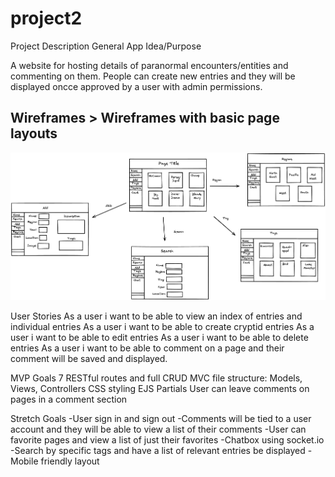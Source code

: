 # project2
Project Description
General App Idea/Purpose

A website for hosting details of paranormal encounters/entities and commenting on them. People can create new entries and they will be displayed oncce approved by a user with admin permissions. 




## Wireframes > Wireframes with basic page layouts
![wire frame of project](./public/images/27f45554-4a1b-4627-8f62-52012c1590c1.png
)



User Stories
As a user i want to be able to view an index of entries and individual entries
As a user i want to be able to create cryptid entries
As a user i want to be able to edit entries
As a user i want to be able to delete entries
As a user i want to be able to comment on a page and their comment will be saved and displayed.

MVP Goals
7 RESTful routes and full CRUD
MVC file structure: Models, Views, Controllers
CSS styling
EJS Partials
User can leave comments on pages in a comment section

Stretch Goals
-User sign in and sign out
-Comments will be tied to a user account and they will be able to view a list of their comments
-User can favorite pages and view a list of just their favorites
-Chatbox using socket.io
-Search by specific tags and have a list of relevant entries be displayed
-Mobile friendly layout